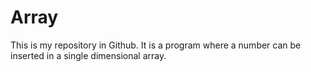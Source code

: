 # Array

This is my repository in Github. It is a program where a number can be inserted in a single dimensional array.
